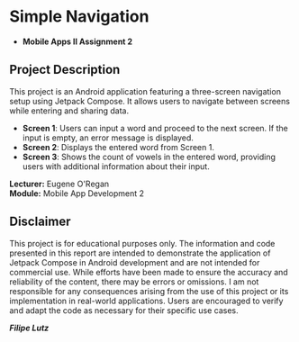 # Simple Navigation

- **Mobile Apps II Assignment 2**

## Project Description

This project is an Android application featuring a three-screen navigation setup using Jetpack Compose. It allows users to navigate between screens while entering and sharing data.

- **Screen 1**: Users can input a word and proceed to the next screen. If the input is empty, an error message is displayed.
- **Screen 2**: Displays the entered word from Screen 1.
- **Screen 3**: Shows the count of vowels in the entered word, providing users with additional information about their input.

**Lecturer:** Eugene O'Regan  
**Module:** Mobile App Development 2 

## Disclaimer

This project is for educational purposes only. The information and code presented in this report are intended to demonstrate the application of Jetpack Compose in Android development and are not intended for commercial use. While efforts have been made to ensure the accuracy and reliability of the content, there may be errors or omissions. I am not responsible for any consequences arising from the use of this project or its implementation in real-world applications. Users are encouraged to verify and adapt the code as necessary for their specific use cases.

***Filipe Lutz***
